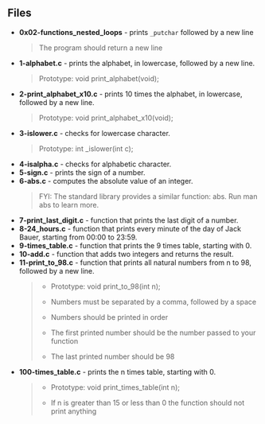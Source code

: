 ## Files
* **0x02-functions_nested_loops** - prints `_putchar` followed by a new line
    > The program should return a new line
* **1-alphabet.c** - prints the alphabet, in lowercase, followed by a new line.
    > Prototype: void print_alphabet(void);
* **2-print_alphabet_x10.c** - prints 10 times the alphabet, in lowercase, followed by a new line.
    > Prototype: void print_alphabet_x10(void);
* **3-islower.c** - checks for lowercase character.
    > Prototype: int _islower(int c);
* **4-isalpha.c** - checks for alphabetic character.
* **5-sign.c** - prints the sign of a number.
* **6-abs.c** - computes the absolute value of an integer.
    > FYI: The standard library provides a similar function: abs. Run man abs to learn more.
* **7-print_last_digit.c** - function that prints the last digit of a number.
* **8-24_hours.c** -  function that prints every minute of the day of Jack Bauer, starting from 00:00 to 23:59.
* **9-times_table.c** - function that prints the 9 times table, starting with 0.
* **10-add.c** - function that adds two integers and returns the result.
* **11-print_to_98.c** - function that prints all natural numbers from n to 98, followed by a new line.
    > * Prototype: void print_to_98(int n);
    > - Numbers must be separated by a comma, followed by a space
    > * Numbers should be printed in order
    > - The first printed number should be the number passed to your function
    > * The last printed number should be 98
* **100-times_table.c** - prints the n times table, starting with 0.
    > * Prototype: void print_times_table(int n); 
    > - If n is greater than 15 or less than 0 the function should not print anything